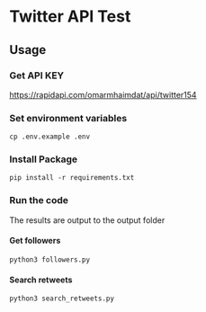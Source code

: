 # Twitter API Test

## Usage

### Get API KEY

https://rapidapi.com/omarmhaimdat/api/twitter154

### Set environment variables

```shell
cp .env.example .env
```

### Install Package

```shell
pip install -r requirements.txt
```

### Run the code

The results are output to the output folder

#### Get followers
    
```shell
python3 followers.py
```

#### Search retweets
    
```shell
python3 search_retweets.py
```